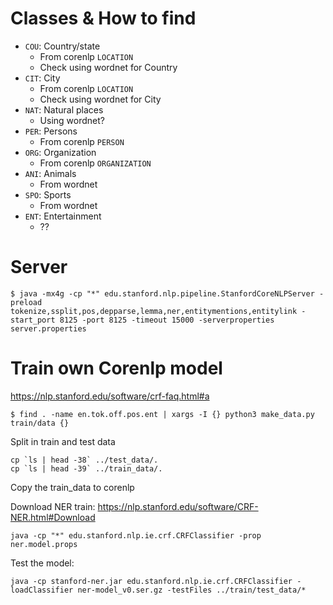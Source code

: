 
# Classes & How to find

- `COU`: Country/state
  - From corenlp `LOCATION` 
  - Check using wordnet for Country
- `CIT`: City
  - From corenlp `LOCATION` 
  - Check using wordnet for City
- `NAT`: Natural places
  - Using wordnet?
- `PER`: Persons
  - From corenlp `PERSON`
- `ORG`: Organization
  - From corenlp `ORGANIZATION`
- `ANI`: Animals
  - From wordnet
- `SPO`: Sports
  - From wordnet
- `ENT`: Entertainment
  - ??

# Server


```
$ java -mx4g -cp "*" edu.stanford.nlp.pipeline.StanfordCoreNLPServer -preload tokenize,ssplit,pos,depparse,lemma,ner,entitymentions,entitylink -start_port 8125 -port 8125 -timeout 15000 -serverproperties server.properties
```

# Train own Corenlp model

https://nlp.stanford.edu/software/crf-faq.html#a

```
$ find . -name en.tok.off.pos.ent | xargs -I {} python3 make_data.py train/data {}
```

Split in train and test data

```
cp `ls | head -38` ../test_data/.
cp `ls | head -39` ../train_data/.
```

Copy the train_data to corenlp

Download NER train: https://nlp.stanford.edu/software/CRF-NER.html#Download

```
java -cp "*" edu.stanford.nlp.ie.crf.CRFClassifier -prop ner.model.props
```

Test the model:
```
java -cp stanford-ner.jar edu.stanford.nlp.ie.crf.CRFClassifier -loadClassifier ner-model_v0.ser.gz -testFiles ../train/test_data/*
```
